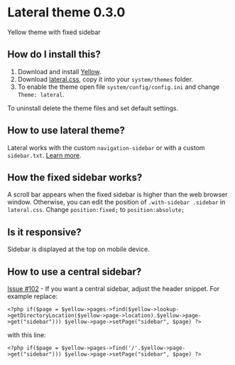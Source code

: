 # Lateral theme 0.3.0

Yellow theme with fixed sidebar

## How do I install this?

1. Download and install [Yellow](https://github.com/datenstrom/yellow/).
2. Download [lateral.css](https://github.com/nibreh/yellow-theme-lateral/blob/master/lateral.css?raw=true), copy it into your `system/themes` folder.
3. To enable the theme open file `system/config/config.ini` and change `Theme: lateral`.

To uninstall delete the theme files and set default settings.

## How to use lateral theme?

Lateral works with the custom `navigation-sidebar` or with a custom `sidebar.txt`. [Learn more](http://developers.datenstrom.se/help/yellow-templates).

## How the fixed sidebar works?

A scroll bar appears when the fixed sidebar is higher than the web browser window. Otherwise, you can edit the position of `.with-sidebar .sidebar` in `lateral.css`. Change `position:fixed;` to `position:absolute;`

## Is it responsive?

Sidebar is displayed at the top on mobile device.

## How to use a central sidebar?

[Issue #102](https://github.com/datenstrom/yellow/issues/102#issuecomment-137946128) - If you want a central sidebar, adjust the header snippet. For example replace:

    <?php if($page = $yellow->pages->find($yellow->lookup->getDirectoryLocation($yellow->page->location).$yellow->page->get("sidebar"))) $yellow->page->setPage("sidebar", $page) ?>

with this line:

    <?php if($page = $yellow->pages->find('/'.$yellow->page->get("sidebar"))) $yellow->page->setPage("sidebar", $page) ?>


